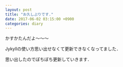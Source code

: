 ```yaml
---
layout: post
title: "お久しぶりです."
date: 2017-06-02 03:15:00 +0900
categories: diary
---
```

かすかたんだよ〜〜〜

Jykyllの使い方思い出せなくて更新できなくなってました．

思い出したのでぼちぼち更新していきます．
